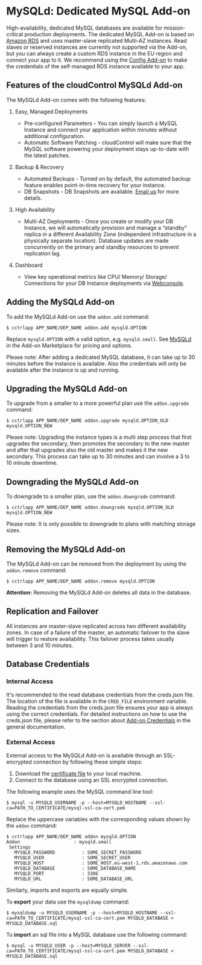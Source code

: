 # MySQLd: Dedicated MySQL Add-on

High-availability, dedicated MySQL databases are available for
mission-critical production deployments. The dedicated MySQL Add-on is
based on [Amazon RDS] and uses master-slave replicated Multi-AZ instances. Read
slaves or reserved instances are currently not supported via the Add-on, but
you can always create a custom RDS instance in the EU region and connect your
app to it. We recommend using the [Config Add-on] to make the credentials
of the self-managed RDS instance available to your app.

## Features of the cloudControl MySQLd Add-on

The MySQLd Add-on comes with the following features:

1. Easy, Managed Deployments
    - Pre-configured Parameters - You can simply launch a MySQL Instance
    and connect your application within minutes without additional
    configuration.
    - Automatic Software Patching - cloudControl will make sure that the
    MySQL software powering your deployment stays up-to-date with the
    latest patches.

2. Backup & Recovery
    - Automated Backups - Turned on by default, the automated backup feature
    enables point-in-time recovery for your instance.
    - DB Snapshots - DB Snapshots are available. [Email us] for more details.

3. High Availability
    - Multi-AZ Deployments - Once you create or modify your DB Instance, we
    will automatically provision and manage a “standby” replica in a
    different Availability Zone (independent infrastructure in a physically
    separate location). Database updates are made concurrently on the primary
    and standby resources to prevent replication lag.

4. Dashboard
    - View key operational metrics like CPU/ Memory/ Storage/ Connections for your DB Instance deployments via [Webconsole].

## Adding the MySQLd Add-on

To add the MySQLd Add-on use the `addon.add` command:

~~~
$ cctrlapp APP_NAME/DEP_NAME addon.add mysqld.OPTION
~~~
Replace `mysqld.OPTION` with a valid option, e.g. `mysqld.small`. See
[MySQLd] in the Add-on Marketplace for pricing and options.

Please note: After adding a dedicated MySQL database, it can take up to 30 minutes before the instance is available. Also the credentials will only be available after the instance is up and running.

## Upgrading the MySQLd Add-on

To upgrade from a smaller to a more powerful plan use the `addon.upgrade` command:

~~~
$ cctrlapp APP_NAME/DEP_NAME addon.upgrade mysqld.OPTION_OLD mysqld.OPTION_NEW
~~~

Please note: Upgrading the instance types is a multi step process that first upgrades the secondary, then promotes the secondary to the new master and after that upgrades also the old master and makes it the new secondary. This process can take up to 30 minutes and can involve a 3 to 10 minute downtime.

## Downgrading the MySQLd Add-on

To downgrade to a smaller plan, use the `addon.downgrade` command:

~~~
$ cctrlapp APP_NAME/DEP_NAME addon.downgrade mysqld.OPTION_OLD mysqld.OPTION_NEW
~~~

Please note: It is only possible to downgrade to plans with matching storage
sizes.


## Removing the MySQLd Add-on

The MySQLd Add-on can be removed from the deployment by using the `addon.remove` command:

~~~
$ cctrlapp APP_NAME/DEP_NAME addon.remove mysqld.OPTION
~~~

**Attention:** Removing the MySQLd Add-on deletes all data in the database.

## Replication and Failover

All instances are master-slave replicated across two different availability
zones. In case of a failure of the master, an automatic failover to the slave
will trigger to restore availability. This failover process takes usually
between 3 and 10 minutes.

## Database Credentials

### Internal Access

It's recommended to the read database credentials from the creds.json file. The
location of the file is available in the `CRED_FILE` environment variable.
Reading the credentials from the creds.json file ensures your app is always
using the correct credentials. For detailed instructions on how to use the
creds.json file, please refer to the section about [Add-on Credentials] in the
general documentation.

### External Access

External access to the MySQLd Add-on is available through an SSL-encrypted connection by following these simple steps:

 1. Download the [certificate file] to your local machine.
 1. Connect to the database using an SSL encrypted connection.

The following example uses the MySQL command line tool:

~~~
$ mysql -u MYSQLD_USERNAME -p --host=MYSQLD_HOSTNAME --ssl-ca=PATH_TO_CERTIFICATE/mysql-ssl-ca-cert.pem
~~~

Replace the uppercase variables with the corresponding values shown by the `addon` command:

~~~
$ cctrlapp APP_NAME/DEP_NAME addon mysqld.OPTION
Addon                    : mysqld.small
 Settings
   MYSQLD_PASSWORD          : SOME_SECRET_PASSWORD
   MYSQLD_USER              : SOME_SECRET_USER
   MYSQLD_HOST              : SOME_HOST.eu-west-1.rds.amazonaws.com
   MYSQLD_DATABASE          : SOME_DATABASE_NAME
   MYSQLD_PORT              : 3306
   MYSQLD_URL               : SOME_DATABASE_URL
~~~

Similarly, imports and exports are equally simple.

To **export** your data use the `mysqldump` command:
~~~
$ mysqldump -u MYSQLD_USERNAME -p --host=MYSQLD_HOSTNAME --ssl-ca=PATH_TO_CERTIFICATE/mysql-ssl-ca-cert.pem MYSQLD_DATABASE > MYSQLD_DATABASE.sql
~~~

To **import** an sql file into a MySQL database use the following command:
~~~
$ mysql -u MYSQLD_USER -p --host=MYSQLD_SERVER --ssl-ca=PATH_TO_CERTIFICATE/mysql-ssl-ca-cert.pem MYSQLD_DATABASE < MYSQLD_DATABASE.sql
~~~


[Amazon RDS]: http://aws.amazon.com/rds/
[Config Add-on]: https://www.cloudcontrol.com/add-ons/config
[MySQLd]: https://www.cloudcontrol.com/add-ons/mysqld
[Add-on Credentials]: https://www.cloudcontrol.com/dev-center/Platform%20Documentation#add-ons
[Email us]: mailto:support@cloudcontrol.de
[certificate file]: http://s3.amazonaws.com/rds-downloads/mysql-ssl-ca-cert.pem
[Webconsole]: https://www.cloudcontrol.com/console/login
